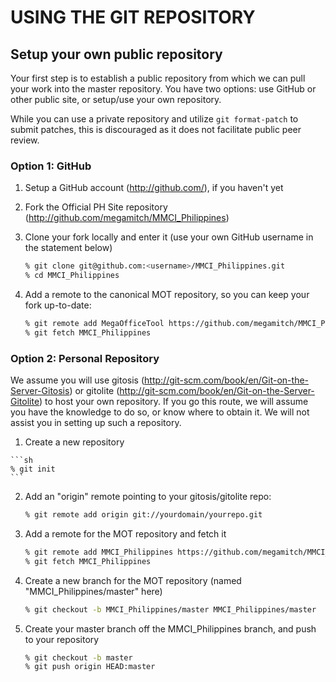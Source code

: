 # USING THE GIT REPOSITORY

## Setup your own public repository

Your first step is to establish a public repository from which we can
pull your work into the master repository. You have two options: use
GitHub or other public site, or setup/use your own repository.

While you can use a private repository and utilize ``git format-patch`` to
submit patches, this is discouraged as it does not facilitate public peer
review.

### Option 1: GitHub

 1. Setup a GitHub account (http://github.com/), if you haven't yet
 2. Fork the Official PH Site repository (http://github.com/megamitch/MMCI_Philippines)
 3. Clone your fork locally and enter it (use your own GitHub username
    in the statement below)

    ```sh
    % git clone git@github.com:<username>/MMCI_Philippines.git
    % cd MMCI_Philippines
    ```

 4. Add a remote to the canonical MOT repository, so you can keep your fork
    up-to-date:

    ```sh
    % git remote add MegaOfficeTool https://github.com/megamitch/MMCI_Philippines.git
    % git fetch MMCI_Philippines
    ```

### Option 2: Personal Repository

We assume you will use gitosis (http://git-scm.com/book/en/Git-on-the-Server-Gitosis)
or gitolite (http://git-scm.com/book/en/Git-on-the-Server-Gitolite) to host your
own repository.  If you go this route, we will assume you have the knowledge to
do so, or know where to obtain it. We will not assist you in setting up such a
repository.

 1.  Create a new repository

    ```sh
    % git init
    ```

 2. Add an "origin" remote pointing to your gitosis/gitolite repo:

    ```sh
    % git remote add origin git://yourdomain/yourrepo.git
    ```

 3. Add a remote for the MOT repository and fetch it

    ```sh
    % git remote add MMCI_Philippines https://github.com/megamitch/MMCI_Philippines.git
    % git fetch MMCI_Philippines
    ```

 4. Create a new branch for the MOT repository (named "MMCI_Philippines/master" here)

    ```sh
    % git checkout -b MMCI_Philippines/master MMCI_Philippines/master
    ```

 5. Create your master branch off the MMCI_Philippines branch, and push to your
    repository

    ```sh
    % git checkout -b master
    % git push origin HEAD:master